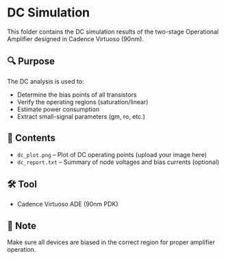 # DC Simulation

This folder contains the DC simulation results of the two-stage Operational Amplifier designed in Cadence Virtuoso (90nm).

## 🔍 Purpose
The DC analysis is used to:
- Determine the bias points of all transistors
- Verify the operating regions (saturation/linear)
- Estimate power consumption
- Extract small-signal parameters (gm, ro, etc.)

## 📁 Contents
- `dc_plot.png` – Plot of DC operating points (upload your image here)
- `dc_report.txt` – Summary of node voltages and bias currents (optional)

## 🛠️ Tool
- Cadence Virtuoso ADE (90nm PDK)

## 📌 Note
Make sure all devices are biased in the correct region for proper amplifier operation.
